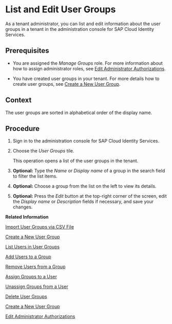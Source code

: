 <!-- loio5e8a55cdadad40d49c83b443c68fbd62 -->

# List and Edit User Groups

As a tenant administrator, you can list and edit information about the user groups in a tenant in the administration console for SAP Cloud Identity Services.



## Prerequisites

-   You are assigned the *Manage Groups* role. For more information about how to assign administrator roles, see [Edit Administrator Authorizations](edit-administrator-authorizations-86ee374.md).

-   You have created user groups in your tenant. For more details how to create user groups, see [Create a New User Group](create-a-new-user-group-b1b638d.md).




<a name="loio5e8a55cdadad40d49c83b443c68fbd62__context_vnl_blv_knb"/>

## Context

The user groups are sorted in alphabetical order of the display name.



## Procedure

1.  Sign in to the administration console for SAP Cloud Identity Services.

2.  Choose the *User Groups* tile.

    This operation opens a list of the user groups in the tenant.

3.  **Optional:** Type the *Name* or *Display name* of a group in the search field to filter the list items.

4.  **Optional:** Choose a group from the list on the left to view its details.

5.  **Optional:** Press the *Edit* button at the top-right corner of the screen, edit the *Display name* or *Description* fields if necessary, and save your changes.


**Related Information**  


[Import User Groups via CSV File](import-user-groups-via-csv-file-daf96bd.md "As a tenant administrator, you can create new user groups or update existing ones with the assiged users, via a CSV file upload.")

[Create a New User Group](create-a-new-user-group-b1b638d.md "As a tenant administrator you can create new user groups in the tenant via the administration console for SAP Cloud Identity Services.")

[List Users in User Groups](list-users-in-user-groups-4ac340a.md "As a tenant administrator, you can list and view information about the users in a user group in a tenant in the administration console for SAP Cloud Identity Services.")

[Add Users to a Group](add-users-to-a-group-d2e1a01.md "As a tenant administrator, you can add one or more users created for a specific tenant to a group via the administration console for SAP Cloud Identity Services.")

[Remove Users from a Group](remove-users-from-a-group-301fdb7.md "As a tenant administrator, you can remove one, more than one, or all users added to a group via the administration console for SAP Cloud Identity Services.")

[Assign Groups to a User](assign-groups-to-a-user-bfdeb9c.md "As a tenant administrator, you can assign one or more groups created for a specific tenant to a user via the administration console for SAP Cloud Identity Services.")

[Unassign Groups from a User](unassign-groups-from-a-user-4353735.md "As a tenant administrator, you can unassign one or more groups that are assigned to a user via the administration console for SAP Cloud Identity Services.")

[Delete User Groups](delete-user-groups-9853912.md "As a tenant administrator, you can delete one or more user groups in administration console for SAP Cloud Identity Services.")

[Create a New User Group](create-a-new-user-group-b1b638d.md "As a tenant administrator you can create new user groups in the tenant via the administration console for SAP Cloud Identity Services.")

[Edit Administrator Authorizations](edit-administrator-authorizations-86ee374.md "As a tenant administrator, you can edit both your own authorizations and other administrators' authorizations in the administration console for SAP Cloud Identity Services. By editing the administrator authorizations you can also delete an administrator.")

